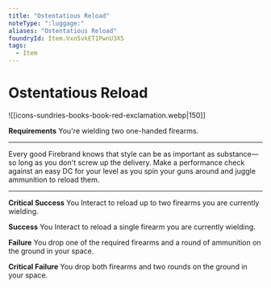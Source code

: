 ```yaml
---
title: "Ostentatious Reload"
noteType: ":luggage:"
aliases: "Ostentatious Reload"
foundryId: Item.Vxn5vkET1PwnU3X5
tags:
  - Item
---
```


# Ostentatious Reload
![[icons-sundries-books-book-red-exclamation.webp|150]]

**Requirements** You're wielding two one-handed firearms.

* * *

Every good Firebrand knows that style can be as important as substance—so long as you don't screw up the delivery. Make a performance check against an easy DC for your level as you spin your guns around and juggle ammunition to reload them.

* * *

**Critical Success** You Interact to reload up to two firearms you are currently wielding.

**Success** You Interact to reload a single firearm you are currently wielding.

**Failure** You drop one of the required firearms and a round of ammunition on the ground in your space.

**Critical Failure** You drop both firearms and two rounds on the ground in your space.
